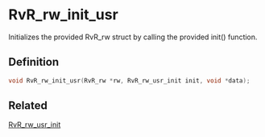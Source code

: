 # RvR_rw_init_usr

Initializes the provided RvR_rw struct by calling the provided init() function.

## Definition

```c
void RvR_rw_init_usr(RvR_rw *rw, RvR_rw_usr_init init, void *data);
```

## Related

[RvR_rw_usr_init](/rvr/rvr/rw_usr_init)
